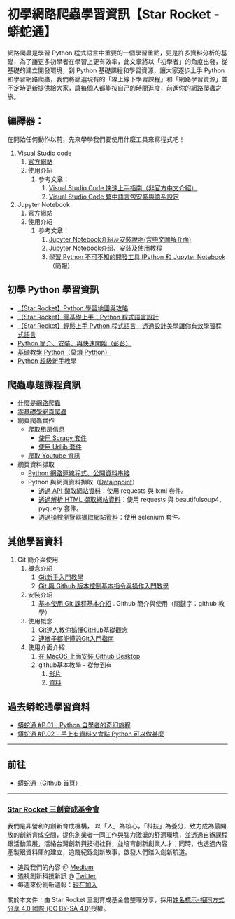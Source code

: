 # 初學網路爬蟲學習資訊【Star Rocket - 蟒蛇通】 
網路爬蟲是學習 Python 程式語言中重要的一個學習重點，更是許多資料分析的基礎，為了讓更多初學者在學習上更有效率，此文章將以「初學者」的角度出發，從基礎的建立開發環境，到  Python 基礎課程和學習資源，讓大家逐步上手 Python 和學習網路爬蟲，我們將篩選現有的「線上線下學習課程」和「網路學習資源」並不定時更新提供給大家，讓每個人都能按自己的時間進度，前進你的網路爬蟲之旅。



## 編譯器：
在開始任何動作以前，先來學學我們要使用什麼工具來寫程式吧！

1. Visual Studio code
    1. [官方網站](https://code.visualstudio.com/)
    2. 使用介紹
        1. 參考文章：
            1. [Visual Studio Code 快速上手指南（非官方中文介紹）](https://www.slideshare.net/shengyou/visual-studio-code-62532711)
            2. [Visual Studio Code 繁中語言包安裝與語系設定](https://www.minwt.com/webdesign-dev/html/21217.html)
2. Jupyter Notebook
    1. [官方網站](https://jupyter-notebook.readthedocs.io/en/latest/index.html)
    2. 使用介紹
        1. 參考文章：
            1. [Jupyter Notebook介紹及安裝說明(含中文圖解介面)](https://medium.com/python4u/jupyter-notebook%E5%AE%8C%E6%95%B4%E4%BB%8B%E7%B4%B9%E5%8F%8A%E5%AE%89%E8%A3%9D%E8%AA%AA%E6%98%8E-b8fcadba15f)
            2. [Jupyter Notebook介绍、安装及使用教程](https://zhuanlan.zhihu.com/p/33105153)
            3. [學習 Python 不可不知的開發工具 IPython 和 Jupyter Notebook](http://seansharingblog.blogspot.com/2017/09/python-ipython-jupyter-notebook.html)（簡報）


## 初學 Python 學習資訊
* [【Star Rocket】Python 學習地圖與攻略](https://github.com/StarRocket/Python-learning-map/blob/master/README.md)
* [【Star Rocket】零基礎上手：Python 程式語言設計](https://github.com/StarRocket/python-beginner-webcrawler-infographic/blob/master/README.md)
* [【Star Rocket】輕鬆上手 Python 程式語言－透過設計美學讓你有效學習程式語言](https://github.com/StarRocket/Python-starter-training-01)
* [Python 簡介、安裝、與快速開始（彭彭）](https://www.youtube.com/watch?v=wqRlKVRUV_k&list=PL-g0fdC5RMboYEyt6QS2iLb_1m7QcgfHk)
* [基礎教學 Python（莫煩 Python）](https://morvanzhou.github.io/tutorials/python-basic/basic/)
* [Python 超級新手教學](https://www.youtube.com/watch?v=pAY3q4KZ-z4&list=PLl6jkZVaP8zrH8SNpgEfWKg8ofJDYrf1w) 

## 爬蟲專題課程資訊
* [什麼是網路爬蟲](https://www.youtube.com/watch?v=ceUhb2-gYOU)
* [零基礎學網頁爬蟲](https://hiskio.com/courses/121#)
* 網頁爬蟲實作
    * 爬取租房信息
        * [使用 Scrapy 套件](https://www.udemy.com/bulabean-scrapy/)
        * [使用 Urllib 套件](https://hiskio.com/courses/76)
    * [爬取 Youtube 資訊](https://hiskio.com/courses/112)
* 網頁資料擷取
    * [Python 網路連線程式、公開資料串接](https://www.youtube.com/watch?v=sUzR3QVBKIo)
    * Python 與網頁資料擷取（[Datainpoint](https://www.datainpoint.com/)）
        * [透過 API 擷取網站資料](https://medium.com/datainpoint/python-essentials-requesting-web-api-edd417a57ba5)：使用 requests 與 lxml 套件。
        * [透過解析 HTML 擷取網站資料](https://medium.com/datainpoint/python-essentials-parsing-html-5620b4c06e50)：使用 requests 與 beautifulsoup4、pyquery 套件。
        * [透過操控瀏覽器擷取網站資料](https://medium.com/datainpoint/python-essentials-web-scraping-with-selenium-638175f839ee)：使用 selenium 套件。

## 其他學習資料
1. Git 簡介與使用
    1. 概念介紹
        1. [Git新手入門教學](https://kopu.chat/2017/01/18/git%E6%96%B0%E6%89%8B%E5%85%A5%E9%96%80%E6%95%99%E5%AD%B8-part-1/)
        2. [Git 與 Github 版本控制基本指令與操作入門教學](https://blog.techbridge.cc/2018/01/17/learning-programming-and-coding-with-python-git-and-github-tutorial/)
    2. 安裝介紹
        1. [基本使用 Git 課程基本介紹](https://www.youtube.com/watch?v=Q9ECyrjbh1A)
. Github 簡介與使用（關鍵字：github 教學）
    1. 使用概念
        1. [Git達人教你搞懂GitHub基礎觀念](https://www.ithome.com.tw/news/95283)
        2. [連猴子都能懂的Git入門指南](https://backlog.com/git-tutorial/tw/)
    2. 使用介面介紹
        1. [在 MacOS 上面安裝 Github Desktop](https://www.youtube.com/watch?v=Jzlbr4izdpc)
        2. github基本教學 - 從無到有
            1. [影片](https://www.youtube.com/watch?v=py3n6gF5Y00)
            2. [資料](https://github.com/twtrubiks/Git-Tutorials)


## 過去蟒蛇通學習資料
* [蟒蛇通 #P.01 - Python 自學者的奇幻旅程](https://github.com/StarRocket/Python-only-P01-2019-Starrocket/blob/master/README.md)
* [蟒蛇通 #P.02 - 手上有資料又會點 Python 可以做甚麼](https://github.com/StarRocket/Python-only-P02-DataScience/blob/master/README.md)

---
## 前往
* [蟒蛇通（Github 首頁）](https://github.com/StarRocket/Python-only)

---
### [Star Rocket 三創育成基金會](https://www.starrocket.io/)
我們是非營利的創新育成機構， 以「人」為核心，「科技」為養分，致力成為最開放的創新育成空間，提供創業者一同工作與腦力激盪的舒適環境，並透過自辦課程跟活動策展，活絡台灣創新與技術社群，並培育創新創業人才；同時，也透過內容產製跟資料庫的建立，追蹤紀錄創新故事，啟發人們踏入創新航道。
* 追蹤我們的內容 ＠ [Medium](https://medium.com/starrocket)
* 透視創新科技新訊 @ [Twitter](https://twitter.com/StarRocket)
* 每週來份創新週報：[現在加入](https://weekly.starrocket.io/)

關於本文件：由 Star Rocket 三創育成基金會整理分享，採用[姓名標示-相同方式分享 4.0 國際 (CC BY-SA 4.0)](https://creativecommons.org/licenses/by-sa/4.0/deed.zh_TW)授權。
